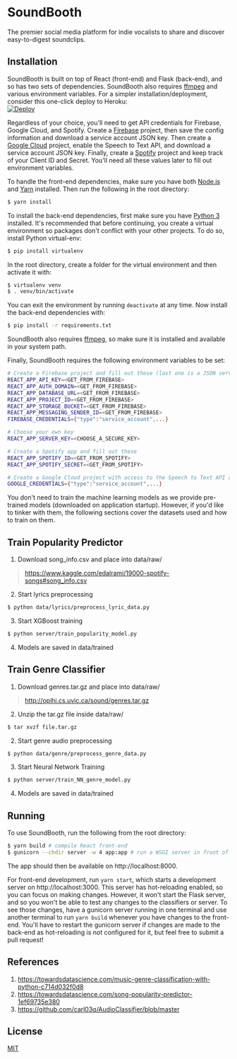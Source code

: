 # SoundBooth

The premier social media platform for indie vocalists to share and discover easy-to-digest soundclips.

## Installation

SoundBooth is built on top of React (front-end) and Flask (back-end), and so has two sets of dependencies. SoundBooth also requires [ffmpeg](http://ffmpeg.org/download.html) and various environment variables. For a simpler installation/deployment, consider this one-click deploy to Heroku:  
[![Deploy](https://www.herokucdn.com/deploy/button.svg)](https://heroku.com/deploy)

Regardless of your choice, you'll need to get API credentials for Firebase, Google Cloud, and Spotify. Create a [Firebase](https://console.firebase.google.com) project, then save the config information and download a service account JSON key. Then create a [Google Cloud](https://console.developers.google.com) project, enable the Speech to Text API, and download a service account JSON key. Finally, create a [Spotify](https://developer.spotify.com/dashboard) project and keep track of your Client ID and Secret. You'll need all these values later to fill out environment variables.

To handle the front-end dependencies, make sure you have both [Node.js](https://nodejs.org/en/download/) and [Yarn](https://yarnpkg.com/lang/en/docs/install) installed. Then run the following in the root directory:

```bash
$ yarn install
```

To install the back-end dependencies, first make sure you have [Python 3](https://www.python.org/downloads/) installed. It's recommended that before continuing, you create a virtual environment so packages don't conflict with your other projects. To do so, install Python virtual-env:

```bash
$ pip install virtualenv
```

In the root directory, create a folder for the virtual environment and then activate it with:

```bash
$ virtualenv venv
$ . venv/bin/activate
```

You can exit the environment by running `deactivate` at any time. Now install the back-end dependencies with:

```bash
$ pip install -r requirements.txt
```

SoundBooth also requires [ffmpeg](http://ffmpeg.org/download.html), so make sure it is installed and available in your system path.

Finally, SoundBooth requires the following environment variables to be set:

```bash
# Create a Firebase project and fill out these (last one is a JSON service account credential)
REACT_APP_API_KEY=<GET_FROM_FIREBASE>
REACT_APP_AUTH_DOMAIN=<GET_FROM_FIREBASE>
REACT_APP_DATABASE_URL=<GET_FROM_FIREBASE>
REACT_APP_PROJECT_ID=<GET_FROM_FIREBASE>
REACT_APP_STORAGE_BUCKET=<GET_FROM_FIREBASE>
REACT_APP_MESSAGING_SENDER_ID=<GET_FROM_FIREBASE>
FIREBASE_CREDENTIALS={"type":"service_account",...}

# Choose your own key
REACT_APP_SERVER_KEY=<CHOOSE_A_SECURE_KEY>

# Create a Spotify app and fill out these
REACT_APP_SPOTIFY_ID=<GET_FROM_SPOTIFY>
REACT_APP_SPOTIFY_SECRET=<GET_FROM_SPOTIFY>

# Create a Google Cloud project with access to the Speech to Text API and get a JSON service account credential
GOOGLE_CREDENTIALS={"type":"service_account",...}
```

You don't need to train the machine learning models as we provide pre-trained models (downloaded on application startup). However, if you'd like to tinker with them, the following sections cover the datasets used and how to train on them.

## Train Popularity Predictor

1. Download song_info.csv and place into data/raw/
> https://www.kaggle.com/edalrami/19000-spotify-songs#song_info.csv
2. Start lyrics preprocessing
```bash
$ python data/lyrics/preprocess_lyric_data.py
```
3. Start XGBoost training
```bash
$ python server/train_popularity_model.py
```
4. Models are saved in data/trained

## Train Genre Classifier

1. Download genres.tar.gz and place into data/raw/
> http://opihi.cs.uvic.ca/sound/genres.tar.gz
2. Unzip the tar.gz file inside data/raw/ 
```bash
$ tar xvzf file.tar.gz
```
2. Start genre audio preprocessing
```bash
$ python data/genre/preprocess_genre_data.py
```
3. Start Neural Network Training
```bash
$ python server/train_NN_genre_model.py
```
4. Models are saved in data/trained

## Running

To use SoundBooth, run the following from the root directory:

```bash
$ yarn build # compile React front-end
$ gunicorn --chdir server -w 4 app:app # run a WSGI server in front of the Flask application
```

The app should then be available on http://localhost:8000.

For front-end development, run `yarn start`, which starts a development server on http://localhost:3000. This server has hot-reloading enabled, so you can focus on making changes. However, it won't start the Flask server, and so you won't be able to test any changes to the classifiers or server. To see those changes, have a gunicorn server running in one terminal and use another terminal to run `yarn build` whenever you have changes to the front-end. You'll have to restart the gunicorn server if changes are made to the back-end as hot-reloading is not configured for it, but feel free to submit a pull request!

## References
1. https://towardsdatascience.com/music-genre-classification-with-python-c714d032f0d8
2. https://towardsdatascience.com/song-popularity-predictor-1ef69735e380
3. https://github.com/carl03q/AudioClassifier/blob/master

## License
[MIT](https://choosealicense.com/licenses/mit/)
